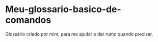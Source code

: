 # Meu-glossario-basico-de-comandos
Glossário criado por mim, para me ajudar e dar rumo quando precisar.
